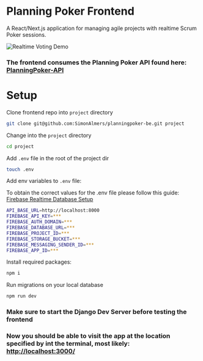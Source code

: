 # Planning Poker Frontend

A React/Next.js application for managing agile projects with realtime Scrum Poker sessions.

![Realtime Voting Demo](./docs/media/planningpoker-voting-demo.gif)

### The frontend consumes the Planning Poker API found here: [PlanningPoker-API](https://www.github.com/SimonAlmers/planningpoker-be)

# Setup

Clone frontend repo into `project` directory

```bash
git clone git@github.com:SimonAlmers/planningpoker-be.git project
```

Change into the `project` directory

```bash
cd project
```

Add `.env` file in the root of the project dir

```bash
touch .env
```

Add env variables to `.env` file:

To obtain the correct values for the .env file please follow this guide: [Firebase Realtime Database Setup](./docs/FIREBASE_SETUP.md)

```bash
API_BASE_URL=http://localhost:8000
FIREBASE_API_KEY=***
FIREBASE_AUTH_DOMAIN=***
FIREBASE_DATABASE_URL=***
FIREBASE_PROJECT_ID=***
FIREBASE_STORAGE_BUCKET=***
FIREBASE_MESSAGING_SENDER_ID=***
FIREBASE_APP_ID=***
```

Install required packages:

```bash
npm i
```

Run migrations on your local database

```bash
npm run dev
```

### Make sure to start the Django Dev Server before testing the frontend

### Now you should be able to visit the app at the location specified by int the terminal, most likely: [http://localhost:3000/](http://localhost:3000/)
